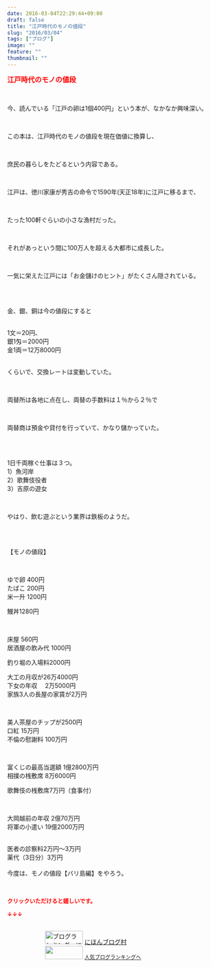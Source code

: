 ```yaml
---
date: 2016-03-04T22:29:44+09:00
draft: false
title: "江戸時代のモノの値段"
slug: "2016/03/04"
tags: ["ブログ"]
image: ""
feature: ""
thumbnail: ""
---
```

<p><font color="#ff0000" size="3"><strong>江戸時代のモノの値段</strong></font></p><br/><p>今、読んでいる「江戸の卵は1個400円」という本が、なかなか興味深い。</p><br/><p>この本は、江戸時代のモノの値段を現在価値に換算し、</p><br/><p>庶民の暮らしをたどるという内容である。</p><br/><p>江戸は、徳川家康が秀吉の命令で1590年(天正18年)に江戸に移るまで、</p><br/><p>たった100軒ぐらいの小さな漁村だった。</p><br/><p>それがあっという間に100万人を超える大都市に成長した。</p><br/><p>一気に栄えた江戸には「お金儲けのヒント」がたくさん隠されている。</p><br/><p><br/>金、銀、銅は今の値段にすると</p><p><br/>1文＝20円、<br/>銀1匁＝2000円<br/>金1両＝12万8000円</p><p><br/>くらいで、交換レートは変動していた。</p><br/><p>両替所は各地に点在し、両替の手数料は１％から２％で</p><br/><p>両替商は預金や貸付を行っていて、かなり儲かっていた。</p><br/><p><br/>1日千両稼ぐ仕事は３つ。<br/>1）魚河岸<br/>2）歌舞伎役者<br/>3）吉原の遊女</p><br/><p>やはり、飲む遊ぶという業界は鉄板のようだ。</p><br/><p><br/>【モノの値段】</p><br/><p>ゆで卵 400円<br/>たばこ 200円<br/>米一升 1200円</p><p>鰻丼1280円</p><br/><p>床屋 560円<br/>居酒屋の飲み代 1000円</p><p>釣り堀の入場料2000円<br/></p><p>大工の月収が26万4000円<br/>下女の年収 　2万5000円<br/>家族3人の長屋の家賃が2万円</p><br/><p>美人茶屋のチップが2500円<br/>口紅 15万円<br/>不倫の慰謝料 100万円</p><br/><p>富くじの最高当選額 1億2800万円<br/>相撲の桟敷席 8万6000円</p><p>歌舞伎の桟敷席7万円（食事付）</p><br/><p>大岡越前の年収 2億70万円<br/>将軍の小遣い 19億2000万円</p><p><br/>医者の診察料2万円～3万円<br/>薬代（3日分）3万円<br/><br/>今度は、モノの値段【バリ島編】をやろう。</p><br/><p><font color="#ff0000" size="2"><strong>クリックいただけると嬉しいです。<br/></strong></font></p><p><font color="#ff0000" size="2"><strong>↓↓↓</strong></font></p><p><br/><a href="ranking.html" target="_blank"><img border="0" alt="ブログランキング・にほんブログ村へ" src="data:image/svg+xml;charset=utf-8,%3Csvg%20xmlns%3D%22http%3A%2F%2Fwww.w3.org%2F2000%2Fsvg%22%20title%3D%22Placeholder%20for%20Images%22%20role%3D%22presentation%22%20viewBox%3D%220%200%2088%2031%22%20%2F%3E" width="88" height="31" data-src="https://img-proxy.blog-video.jp/images?url=http%3A%2F%2Fwww.blogmura.com%2Fimg%2Fwww88_31.gif" style="aspect-ratio: auto 88 / 31;"/><noscript><img border="0" alt="ブログランキング・にほんブログ村へ" src="https://img-proxy.blog-video.jp/images?url=http%3A%2F%2Fwww.blogmura.com%2Fimg%2Fwww88_31.gif" width="88" height="31"></noscript></a> <a href="ranking.html" target="_blank">にほんブログ村</a> <br/><a title="人気ブログランキングへ" href="link.php?1804582"><img border="0" src="data:image/svg+xml;charset=utf-8,%3Csvg%20xmlns%3D%22http%3A%2F%2Fwww.w3.org%2F2000%2Fsvg%22%20title%3D%22Placeholder%20for%20Images%22%20role%3D%22presentation%22%20viewBox%3D%220%200%2088%2031%22%20%2F%3E" width="88" height="31" data-src="https://blog.with2.net/img/banner/banner_22.gif" style="aspect-ratio: auto 88 / 31;"/><noscript><img border="0" src="https://blog.with2.net/img/banner/banner_22.gif" width="88" height="31"></noscript></a> <a style="FONT-SIZE: 12px" href="link.php?1804582">人気ブログランキングへ</a> </p>

